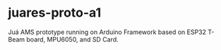 # juares-proto-a1
Juá AMS prototype running on Arduino Framework based on ESP32 T-Beam board, MPU6050, and SD Card.
